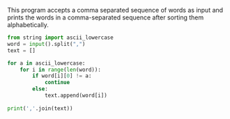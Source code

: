 This program accepts a comma separated sequence of words as input and prints the words in a comma-separated sequence after sorting them alphabetically.


```.py
from string import ascii_lowercase
word = input().split(",")
text = []

for a in ascii_lowercase:
    for i in range(len(word)):
        if word[i][0] != a:
            continue
        else:
            text.append(word[i])
            
print(','.join(text))
```

